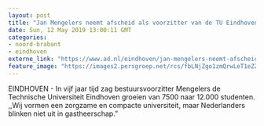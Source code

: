 ```yaml
---
layout: post
title: "Jan Mengelers neemt afscheid als voorzitter van de TU Eindhoven: ‘Techniek is weer sexy geworden’"
date: Sun, 12 May 2019 13:00:11 GMT
categories: 
- noord-brabant 
- eindhoven 
externe_link: "https://www.ad.nl/eindhoven/jan-mengelers-neemt-afscheid-als-voorzitter-van-de-tu-eindhoven-techniek-is-weer-sexy-geworden~abd0e555/"
feature_image: "https://images2.persgroep.net/rcs/fbLNjZgo1zmQrwLeT1eZZL_hN-U/diocontent/147310717/_fitwidth/400/?appId=21791a8992982cd8da851550a453bd7f&quality=0.7"
---
```


EINDHOVEN - In vijf jaar tijd zag bestuursvoorzitter Mengelers de Technische Universiteit Eindhoven groeien van 7500 naar 12.000 studenten. ,,Wij vormen een zorgzame en compacte universiteit, maar Nederlanders blinken niet uit in gastheerschap.”

